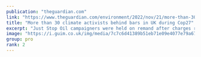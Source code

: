```yaml
---
publication: "theguardian.com"
link: "https://www.theguardian.com/environment/2022/nov/21/more-than-30-climate-activists-just-stop-oil-were-behind-bars-in-uk-during-cop27"
title: "More than 30 climate activists behind bars in UK during Cop27"
excerpt: "Just Stop Oil campaigners were held on remand after charges relating to M25 protests"
image: "https://i.guim.co.uk/img/media/7c7c6d41389b51eb71e09e4077e79a67ef983ac4/0_171_3500_2100/master/3500.jpg?width=1200&height=630&quality=85&auto=format&fit=crop&overlay-align=bottom%2Cleft&overlay-width=100p&overlay-base64=L2ltZy9zdGF0aWMvb3ZlcmxheXMvdGctZGVmYXVsdC5wbmc&enable=upscale&s=b81a54abcc736feeb86b69fbd8445fe0"
group: pro
rank: 2
---
```

